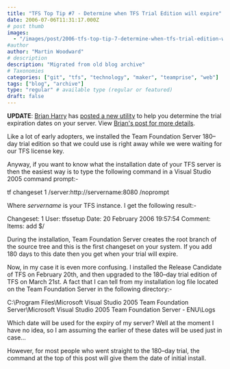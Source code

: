 ```yaml
---
title: "TFS Top Tip #7 - Determine when TFS Trial Edition will expire"
date: 2006-07-06T11:31:17.000Z
# post thumb
images:
  - "/images/post/2006-tfs-top-tip-7-determine-when-tfs-trial-edition-will-expire.jpg"
#author
author: "Martin Woodward"
# description
description: "Migrated from old blog archive"
# Taxonomies
categories: ["git", "tfs", "technology", "maker", "teamprise", "web"]
tags: ["blog", "archive"]
type: "regular" # available type (regular or featured)
draft: false
---
```

**UPDATE**:  [Brian Harry](http://blogs.msdn.com/bharry/) has [posted a new utility](http://blogs.msdn.com/bharry/archive/2006/08/23/714412.aspx) to help you determine the trial expiration dates on your server.  View [Brian's post for more details](http://blogs.msdn.com/bharry/archive/2006/08/23/714412.aspx). 

Like a lot of early adopters, we installed the Team Foundation Server 180–day trial edition so that we could use is right away while we were waiting for our TFS license key. 

Anyway, if you want to know what the installation date of your TFS server is then the easiest way is to type the following command in a Visual Studio 2005 command prompt:- 

tf changeset 1 /server:http://servername:8080 /noprompt 

Where *servername* is your TFS instance.  I get the following result:- 

Changeset: 1
User: tfssetup
Date: 20 February 2006 19:57:54
Comment:
Items:
  add $/ 

During the installation, Team Foundation Server creates the root branch of the source tree and this is the first changeset on your system.  If you add 180 days to this date then you get when your trial will expire. 

Now, in my case it is even more confusing.  I installed the Release Candidate of TFS on February 20th, and then upgraded to the 180–day trial edition of TFS on March 21st.  A fact that I can tell from my installation log file located on the Team Foundation Server in the following directory:- 

C:\Program Files\Microsoft Visual Studio 2005 Team Foundation Server\Microsoft Visual Studio 2005 Team Foundation Server - ENU\Logs 

Which date will be used for the expiry of my server?  Well at the moment I have no idea, so I am assuming the earlier of these dates will be used just in case… 

However, for most people who went straight to the 180–day trial, the command at the top of this post will give them the date of initial install.